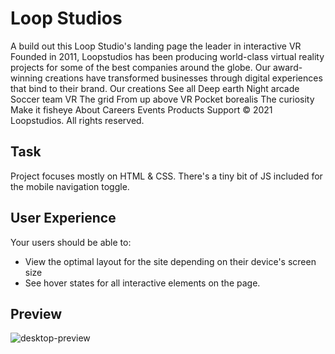 # Loop Studios
A build out this Loop Studio's landing page the leader in interactive VR Founded in 2011, Loopstudios has been producing world-class virtual reality projects for some of the best companies around the globe. Our award-winning creations have transformed businesses through digital experiences that bind to their brand. Our creations See all Deep earth Night arcade Soccer team VR The grid From up above VR Pocket borealis The curiosity Make it fisheye About Careers Events Products Support © 2021 Loopstudios. All rights reserved.

## Task
Project focuses mostly on HTML & CSS. There's a tiny bit of JS included for the mobile navigation toggle.

## User Experience
Your users should be able to:
- View the optimal layout for the site depending on their device's screen size
- See hover states for all interactive elements on the page.

## Preview
![desktop-preview](https://user-images.githubusercontent.com/31680529/162803114-38cb22b2-9bd6-49fc-a2be-806e5c56ca0f.jpg)

